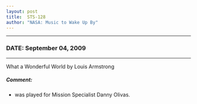 ```yaml
---
layout: post
title:  STS-128
author: "NASA: Music to Wake Up By"
---
```


----
### DATE: September 04, 2009
----
What a Wonderful World by Louis Armstrong

##### Comment:
* was played for Mission Specialist Danny Olivas.
